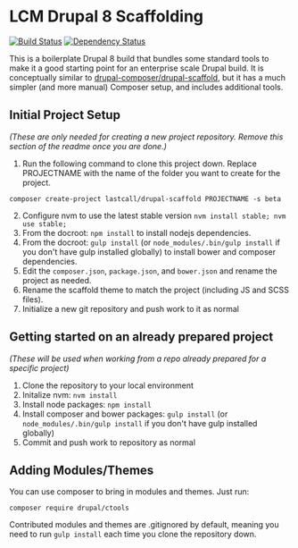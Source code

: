 LCM Drupal 8 Scaffolding
========================
[![Build Status](https://travis-ci.org/LastCallMedia/Drupal-Scaffold.svg?branch=master)](https://travis-ci.org/LastCallMedia/Drupal-Scaffold)
[![Dependency Status](https://www.versioneye.com/user/projects/57bd889169d9490042f72aac/badge.svg?style=flat-square)](https://www.versioneye.com/user/projects/57bd889169d9490042f72aac)

This is a boilerplate Drupal 8 build that bundles some standard tools to make it a good starting point for an enterprise scale Drupal build.  It is conceptually similar to [drupal-composer/drupal-scaffold](https://github.com/drupal-composer/drupal-scaffold), but it has a much simpler (and more manual) Composer setup, and includes additional tools. 

Initial Project Setup
-----

_(These are only needed for creating a new project repository.  Remove this section of the readme once you are done.)_

1. Run the following command to clone this project down.  Replace PROJECTNAME with the name of the folder you want to create for the project.
  ```
  composer create-project lastcall/drupal-scaffold PROJECTNAME -s beta
  ```
2. Configure nvm to use the latest stable version `nvm install stable; nvm use stable;` 
3. From the docroot: `npm install` to install nodejs dependencies.
4. From the docroot: `gulp install` (or `node_modules/.bin/gulp install` if you don't have gulp  installed globally) to install bower and composer dependencies.
5. Edit the `composer.json`, `package.json`, and `bower.json` and rename the project as needed.
6. Rename the scaffold theme to match the project (including JS and SCSS files).
7. Initialize a new git repository and push work to it as normal

Getting started on an already prepared project
----------------------------------------------
_(These will be used when working from a repo already prepared for a specific project)_

1. Clone the repository to your local environment
2. Initalize nvm: `nvm install`
3. Install node packages: `npm install`
4. Install composer and bower packages: `gulp install` (or `node_modules/.bin/gulp install` if you don't have gulp installed globally)
5. Commit and push work to repository as normal

Adding Modules/Themes
---------------------
You can use composer to bring in modules and themes.  Just run:

```
composer require drupal/ctools
```
Contributed modules and themes are .gitignored by default, meaning you need to run `gulp install` each time you clone the repository down.
